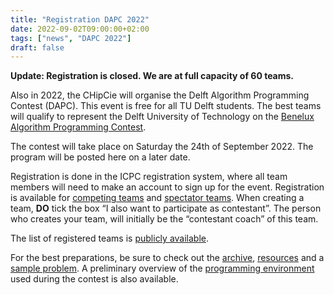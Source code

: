 ```yaml
---
title: "Registration DAPC 2022"
date: 2022-09-02T09:00:00+02:00
tags: ["news", "DAPC 2022"]
draft: false
---
```

**Update: Registration is closed. We are at full capacity of 60 teams.**

Also in 2022, the CHipCie will organise the Delft Algorithm Programming Contest (DAPC). This event is free for all TU Delft
students. The best teams will qualify to represent the Delft University of Technology on the [Benelux Algorithm Programming Contest](https://2022.bapc.eu/).

The contest will take place on Saturday the 24th of September 2022. The program will be posted here on a later date.

Registration is done in the ICPC registration system, where all team members will need to make an account to sign up for the event.
Registration is available for [competing teams](https://icpc.global/private/teamRegistration/site/21780)
and [spectator teams](https://icpc.global/private/teamRegistration/site/23869).
When creating a team, **DO** tick the box “I also want to participate as contestant”.
The person who creates your team, will initially be the “contestant coach” of this team.

The list of registered teams is [publicly available](https://icpc.global/regionals/finder/BAPC-Preliminaries-2022/teams).

For the best preparations, be sure to check out the [archive](/archive), [resources](/resources) and a [sample problem](/sample).
A preliminary overview of the [programming environment](/systems) used during the contest is also available.
